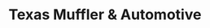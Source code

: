 ---
title: "Texas Muffler & Automotive"
url: /lufkin/texas-muffler-und-automotive/
shop: Autoteile
---